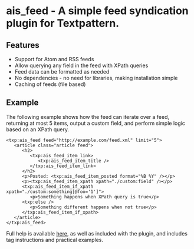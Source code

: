 # ais_feed - A simple feed syndication plugin for Textpattern.

## Features

* Support for Atom and RSS feeds
* Allow querying any field in the feed with XPath queries
* Feed data can be formatted as needed
* No dependencies - no need for libraries, making installation simple
* Caching of feeds (file based)

## Example

The following example shows how the feed can iterate over a feed, returning at most 5 items, output a custom field, and perform simple logic based on an XPath query.

```
<txp:ais_feed feed="http://example.com/feed.xml" limit="5">
   <article class="article feed">
      <h2>
         <txp:ais_feed_item_link>
            <txp:ais_feed_item_title />
         </txp:ais_feed_item_link>
      </h2>
      <p>Posted: <txp:ais_feed_item_posted format="%B %Y" /></p>
      <p><txp:ais_feed_item_xpath xpath="./custom:field" /></p>
      <txp:ais_feed_item_if_xpath xpath="./custom:something[@foo='1']">
         <p>Something happens when XPath query is true</p>
      <txp:else />
         <p>Something different happens when not true</p>
      </txp:ais_feed_item_if_xpath>
   </article>
</txp:ais_feed>
```

Full help is available [here](help.textile), as well as included with the plugin, and includes tag instructions and practical examples.
